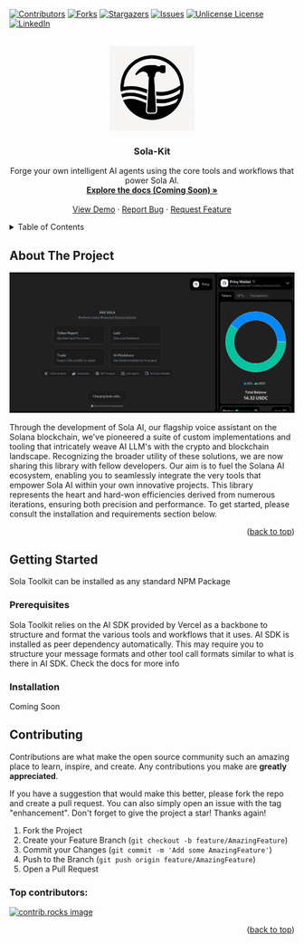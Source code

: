<a id="readme-top"></a>

[![Contributors][contributors-shield]][contributors-url]
[![Forks][forks-shield]][forks-url]
[![Stargazers][stars-shield]][stars-url]
[![Issues][issues-shield]][issues-url]
[![Unlicense License][license-shield]][license-url]
[![LinkedIn][linkedin-shield]][linkedin-url]

<!-- PROJECT LOGO -->
<br />
<div align="center">
  <a href="https://github.com/TheSolaAI/sola-kit">
    <img src="assets/logo.png" alt="Logo" width="150" height="150">
  </a>

  <h3 align="center">Sola-Kit</h3>

  <p align="center">
Forge your own intelligent AI agents using the core tools and workflows that power Sola AI.
    <br />
    <a href="https://github.com/TheSolaAI/sola-kit"><strong>Explore the docs (Coming Soon) »</strong></a>
    <br />
    <br />
    <a href="https://github.com/TheSolaAI/sola-application">View Demo</a>
    &middot;
    <a href="https://github.com/TheSolaAI/sola-kit/issues/new?labels=bug&template=bug-report---.md">Report Bug</a>
    &middot;
    <a href="https://github.com/TheSolaAI/sola-kit/issues/new?labels=enhancement&template=feature-request---.md">Request Feature</a>
  </p>
</div>

<!-- TABLE OF CONTENTS -->
<details>
  <summary>Table of Contents</summary>
  <ol>
    <li>
      <a href="#about-the-project">About The Project</a>
      <ul>
        <li><a href="#built-with">Built With</a></li>
      </ul>
    </li>
    <li>
      <a href="#getting-started">Getting Started</a>
      <ul>
        <li><a href="#prerequisites">Prerequisites</a></li>
        <li><a href="#installation">Installation</a></li>
      </ul>
    </li>
    <li><a href="#usage">Usage</a></li>
    <li><a href="#roadmap">Roadmap</a></li>
    <li><a href="#contributing">Contributing</a></li>
    <li><a href="#license">License</a></li>
    <li><a href="#contact">Contact</a></li>
    <li><a href="#acknowledgments">Acknowledgments</a></li>
  </ol>
</details>

<!-- ABOUT THE PROJECT -->

## About The Project

[![Sola-Kit][product-screenshot]](https://sola.xyz)

Through the development of Sola AI, our flagship voice assistant on the Solana blockchain, we've pioneered a suite of custom implementations and tooling that intricately weave AI LLM's with the crypto and blockchain landscape. Recognizing the broader utility of these solutions, we are now sharing this library with fellow developers. Our aim is to fuel the Solana AI ecosystem, enabling you to seamlessly integrate the very tools that empower Sola AI within your own innovative projects. This library represents the heart and hard-won efficiencies derived from numerous iterations, ensuring both precision and performance. To get started, please consult the installation and requirements section below.

<p align="right">(<a href="#readme-top">back to top</a>)</p>

<!-- GETTING STARTED -->

## Getting Started

Sola Toolkit can be installed as any standard NPM Package

### Prerequisites

Sola Toolkit relies on the AI SDK provided by Vercel as a backbone to structure and format the various tools and workflows that it uses. AI SDK is installed as peer dependency automatically. This may require you to structure your message formats and other tool call formats similar to what is there in AI SDK. Check the docs for more info

### Installation

Coming Soon

<!-- CONTRIBUTING -->

## Contributing

Contributions are what make the open source community such an amazing place to learn, inspire, and create. Any contributions you make are **greatly appreciated**.

If you have a suggestion that would make this better, please fork the repo and create a pull request. You can also simply open an issue with the tag "enhancement".
Don't forget to give the project a star! Thanks again!

1. Fork the Project
2. Create your Feature Branch (`git checkout -b feature/AmazingFeature`)
3. Commit your Changes (`git commit -m 'Add some AmazingFeature'`)
4. Push to the Branch (`git push origin feature/AmazingFeature`)
5. Open a Pull Request

### Top contributors:

<a href="https://github.com/TheSolaAI/sola-kit/graphs/contributors">
  <img src="https://contrib.rocks/image?repo=TheSolaAI/sola-kit" alt="contrib.rocks image" />
</a>

<p align="right">(<a href="#readme-top">back to top</a>)</p>

<!-- MARKDOWN LINKS & IMAGES -->
<!-- https://www.markdownguide.org/basic-syntax/#reference-style-links -->

[contributors-shield]: https://img.shields.io/github/contributors/TheSolaAI/sola-kit.svg?style=for-the-badge
[contributors-url]: https://github.com/TheSolaAI/sola-kit/graphs/contributors
[forks-shield]: https://img.shields.io/github/forks/TheSolaAI/sola-kit.svg?style=for-the-badge
[forks-url]: https://github.com/TheSolaAI/sola-kit/network/members
[stars-shield]: https://img.shields.io/github/stars/TheSolaAI/sola-kit.svg?style=for-the-badge
[stars-url]: https://github.com/TheSolaAI/sola-kit/stargazers
[issues-shield]: https://img.shields.io/github/issues/TheSolaAI/sola-kit.svg?style=for-the-badge
[issues-url]: https://github.com/TheSolaAI/sola-kit/issues
[license-shield]: https://img.shields.io/github/license/TheSolaAI/sola-kit.svg?style=for-the-badge
[license-url]: https://github.com/TheSolaAI/sola-kit/blob/master/LICENSE.txt
[linkedin-shield]: https://img.shields.io/badge/-LinkedIn-black.svg?style=for-the-badge&logo=linkedin&colorB=555
[linkedin-url]: https://linkedin.com/in/othneildrew
[product-screenshot]: assets/app-screenshot.png
[Next.js]: https://img.shields.io/badge/next.js-000000?style=for-the-badge&logo=nextdotjs&logoColor=white
[Next-url]: https://nextjs.org/
[React.js]: https://img.shields.io/badge/React-20232A?style=for-the-badge&logo=react&logoColor=61DAFB
[React-url]: https://reactjs.org/
[Vue.js]: https://img.shields.io/badge/Vue.js-35495E?style=for-the-badge&logo=vuedotjs&logoColor=4FC08D
[Vue-url]: https://vuejs.org/
[Angular.io]: https://img.shields.io/badge/Angular-DD0031?style=for-the-badge&logo=angular&logoColor=white
[Angular-url]: https://angular.io/
[Svelte.dev]: https://img.shields.io/badge/Svelte-4A4A55?style=for-the-badge&logo=svelte&logoColor=FF3E00
[Svelte-url]: https://svelte.dev/
[Laravel.com]: https://img.shields.io/badge/Laravel-FF2D20?style=for-the-badge&logo=laravel&logoColor=white
[Laravel-url]: https://laravel.com
[Bootstrap.com]: https://img.shields.io/badge/Bootstrap-563D7C?style=for-the-badge&logo=bootstrap&logoColor=white
[Bootstrap-url]: https://getbootstrap.com
[JQuery.com]: https://img.shields.io/badge/jQuery-0769AD?style=for-the-badge&logo=jquery&logoColor=white
[JQuery-url]: https://jquery.com